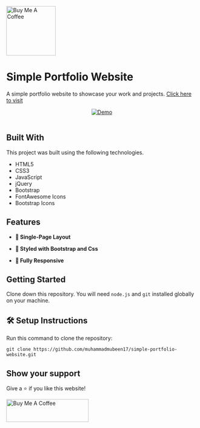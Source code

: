 <a href="https://www.buymeacoffee.com/mubeenahmad" target="_blank"><img src="https://cdn.buymeacoffee.com/buttons/v2/default-violet.png" alt="Buy Me A Coffee" style="width: 130px;" ></a>

# Simple Portfolio Website

A simple portfolio website to showcase your work and projects. <a href="https://muhammadmubeen17.github.io/simple-portfolio-website" target="_blank">Click here to visit</a>
<div align="center">
  <a href="https://muhammadmubeen17.github.io/simple-portfolio-website" target="_blank"><img alt="Demo" src="./screenshots/Portfolio-Websites.png" /></a>
</div>

<br/>

## **Built With**

This project was built using the following technologies.

- HTML5
- CSS3
- JavaScript
- jQuery
- Bootstrap
- FontAwesome Icons
- Bootstrap Icons

## **Features**

- **📖 Single-Page Layout**

- **🎨 Styled with Bootstrap and Css**

- **📱 Fully Responsive**

## **Getting Started**

Clone down this repository. You will need `node.js` and `git` installed globally on your machine.

## 🛠 Setup Instructions

Run this command to clone the repository: 

    git clone https://github.com/muhammadmubeen17/simple-portfolio-website.git

## **Show your support**

Give a ⭐ if you like this website!

<a href="https://www.buymeacoffee.com/mubeenahmad" target="_blank"><img src="https://cdn.buymeacoffee.com/buttons/v2/default-violet.png" alt="Buy Me A Coffee" style="height: 60px !important;width: 217px !important;" ></a>
